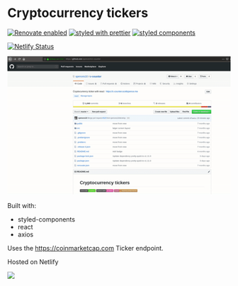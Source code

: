 # Cryptocurrency tickers

[![Renovate enabled](https://img.shields.io/badge/renovate-enabled-brightgreen.svg)](https://renovatebot.com/)
[![styled with prettier](https://img.shields.io/badge/styled_with-prettier-ff69b4.svg)](https://github.com/prettier/prettier)
[![styled components](https://img.shields.io/badge/style-%F0%9F%92%85%20styled--components-orange.svg?colorB=daa357&colorA=db748e)](https://github.com/styled-components/styled-components)

[![Netlify Status](https://api.netlify.com/api/v1/badges/d8f7f555-1be0-45f6-b46c-1d58fd175301/deploy-status)](https://app.netlify.com/sites/suspicious-aryabhata-85b2b3/deploys)

![gif demo](./demo.gif)

Built with:

- styled-components
- react
- axios

Uses the https://coinmarketcap.com Ticker endpoint.

Hosted on Netlify

<a href="https://www.netlify.com">
  <img src="https://www.netlify.com/img/global/badges/netlify-dark.svg"/>
</a>
